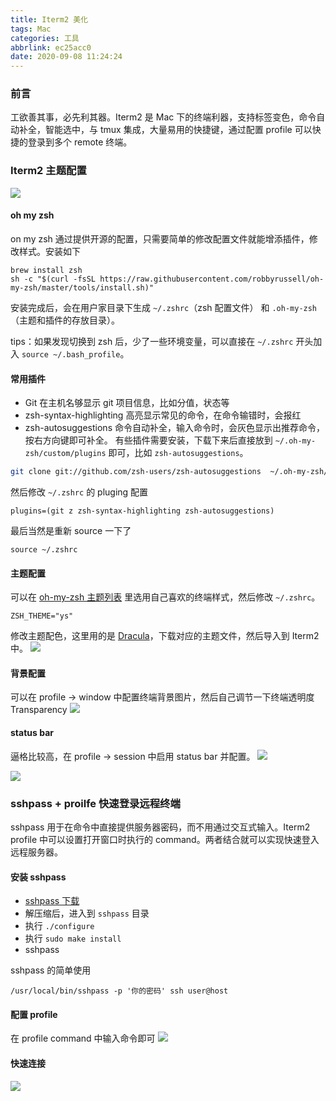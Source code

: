 ```yaml
---
title: Iterm2 美化
tags: Mac
categories: 工具
abbrlink: ec25acc0
date: 2020-09-08 11:24:24
---
```


### 前言
工欲善其事，必先利其器。Iterm2 是 Mac 下的终端利器，支持标签变色，命令自动补全，智能选中，与 tmux 集成，大量易用的快捷键，通过配置 profile 可以快捷的登录到多个 remote 终端。
<!--more-->

### Iterm2 主题配置
![](https://timemachine-blog.oss-cn-beijing.aliyuncs.com/img/007S8ZIlly1gileqar91oj31d90u0nph.jpg)

#### oh my zsh
on my zsh 通过提供开源的配置，只需要简单的修改配置文件就能增添插件，修改样式。安装如下
```
brew install zsh
sh -c "$(curl -fsSL https://raw.githubusercontent.com/robbyrussell/oh-my-zsh/master/tools/install.sh)"
```
安装完成后，会在用户家目录下生成 `~/.zshrc`（zsh 配置文件） 和 `.oh-my-zsh`（主题和插件的存放目录）。

tips：如果发现切换到 zsh 后，少了一些环境变量，可以直接在 `~/.zshrc` 开头加入 `source ~/.bash_profile`。


#### 常用插件
- Git 在主机名够显示 git 项目信息，比如分值，状态等
- zsh-syntax-highlighting 高亮显示常见的命令，在命令输错时，会报红
- zsh-autosuggestions 命令自动补全，输入命令时，会灰色显示出推荐命令，按右方向键即可补全。
有些插件需要安装，下载下来后直接放到 `~/.oh-my-zsh/custom/plugins` 即可，比如 `zsh-autosuggestions`。

```sh
git clone git://github.com/zsh-users/zsh-autosuggestions  ~/.oh-my-zsh/custom/plugins
```
然后修改 `~/.zshrc` 的 pluging 配置

```
plugins=(git z zsh-syntax-highlighting zsh-autosuggestions)
```
最后当然是重新 source 一下了
```
source ~/.zshrc
```

#### 主题配置
可以在 [oh-my-zsh 主题列表](https://github.com/ohmyzsh/ohmyzsh/wiki/Themes) 里选用自己喜欢的终端样式，然后修改 `~/.zshrc`。
```
ZSH_THEME="ys"
```
修改主题配色，这里用的是 [Dracula](https://draculatheme.com/iterm/)，下载对应的主题文件，然后导入到 Iterm2 中。
![](https://timemachine-blog.oss-cn-beijing.aliyuncs.com/img/007S8ZIlly1gilejtsgcej315x0u0b29.jpg)

#### 背景配置
可以在 profile -> window 中配置终端背景图片，然后自己调节一下终端透明度 Transparency
![](https://timemachine-blog.oss-cn-beijing.aliyuncs.com/img/007S8ZIlly1gilekuryhuj31fe0t4drb.jpg)

#### status bar
逼格比较高，在 profile -> session 中启用 status bar 并配置。
![](https://timemachine-blog.oss-cn-beijing.aliyuncs.com/img/007S8ZIlly1gileoqd2ifj31ek0teq9z.jpg)

![](https://timemachine-blog.oss-cn-beijing.aliyuncs.com/img/007S8ZIlly1gileork71nj31a90u0ahm.jpg) 

### sshpass + proilfe 快速登录远程终端
sshpass 用于在命令中直接提供服务器密码，而不用通过交互式输入。Iterm2  profile 中可以设置打开窗口时执行的 command。两者结合就可以实现快速登入远程服务器。
#### 安装 sshpass
- [sshpass 下载](https://sourceforge.net/projects/sshpass/files/)
- 解压缩后，进入到 `sshpass` 目录
- 执行 `./configure`
- 执行 `sudo make install`
- sshpass

sshpass 的简单使用
```
/usr/local/bin/sshpass -p '你的密码' ssh user@host
```
#### 配置 profile
在 profile  command 中输入命令即可
![](https://timemachine-blog.oss-cn-beijing.aliyuncs.com/img/007S8ZIlly1gilf1rwxbkj318g0u0do6.jpg)

#### 快速连接
![](https://timemachine-blog.oss-cn-beijing.aliyuncs.com/img/007S8ZIlly1gilgch0xhlj316o0aakbg.jpg)




